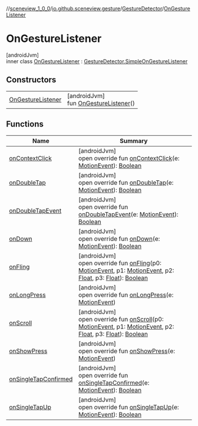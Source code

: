 //[sceneview_1_0_0](../../../../index.md)/[io.github.sceneview.gesture](../../index.md)/[GestureDetector](../index.md)/[OnGestureListener](index.md)

# OnGestureListener

[androidJvm]\
inner class [OnGestureListener](index.md) : [GestureDetector.SimpleOnGestureListener](https://developer.android.com/reference/kotlin/android/view/GestureDetector.SimpleOnGestureListener.html)

## Constructors

| | |
|---|---|
| [OnGestureListener](-on-gesture-listener.md) | [androidJvm]<br>fun [OnGestureListener](-on-gesture-listener.md)() |

## Functions

| Name | Summary |
|---|---|
| [onContextClick](on-context-click.md) | [androidJvm]<br>open override fun [onContextClick](on-context-click.md)(e: [MotionEvent](https://developer.android.com/reference/kotlin/android/view/MotionEvent.html)): [Boolean](https://kotlinlang.org/api/latest/jvm/stdlib/kotlin/-boolean/index.html) |
| [onDoubleTap](on-double-tap.md) | [androidJvm]<br>open override fun [onDoubleTap](on-double-tap.md)(e: [MotionEvent](https://developer.android.com/reference/kotlin/android/view/MotionEvent.html)): [Boolean](https://kotlinlang.org/api/latest/jvm/stdlib/kotlin/-boolean/index.html) |
| [onDoubleTapEvent](on-double-tap-event.md) | [androidJvm]<br>open override fun [onDoubleTapEvent](on-double-tap-event.md)(e: [MotionEvent](https://developer.android.com/reference/kotlin/android/view/MotionEvent.html)): [Boolean](https://kotlinlang.org/api/latest/jvm/stdlib/kotlin/-boolean/index.html) |
| [onDown](on-down.md) | [androidJvm]<br>open override fun [onDown](on-down.md)(e: [MotionEvent](https://developer.android.com/reference/kotlin/android/view/MotionEvent.html)): [Boolean](https://kotlinlang.org/api/latest/jvm/stdlib/kotlin/-boolean/index.html) |
| [onFling](index.md#193100722%2FFunctions%2F-602047187) | [androidJvm]<br>open override fun [onFling](index.md#193100722%2FFunctions%2F-602047187)(p0: [MotionEvent](https://developer.android.com/reference/kotlin/android/view/MotionEvent.html), p1: [MotionEvent](https://developer.android.com/reference/kotlin/android/view/MotionEvent.html), p2: [Float](https://kotlinlang.org/api/latest/jvm/stdlib/kotlin/-float/index.html), p3: [Float](https://kotlinlang.org/api/latest/jvm/stdlib/kotlin/-float/index.html)): [Boolean](https://kotlinlang.org/api/latest/jvm/stdlib/kotlin/-boolean/index.html) |
| [onLongPress](on-long-press.md) | [androidJvm]<br>open override fun [onLongPress](on-long-press.md)(e: [MotionEvent](https://developer.android.com/reference/kotlin/android/view/MotionEvent.html)) |
| [onScroll](index.md#728615355%2FFunctions%2F-602047187) | [androidJvm]<br>open override fun [onScroll](index.md#728615355%2FFunctions%2F-602047187)(p0: [MotionEvent](https://developer.android.com/reference/kotlin/android/view/MotionEvent.html), p1: [MotionEvent](https://developer.android.com/reference/kotlin/android/view/MotionEvent.html), p2: [Float](https://kotlinlang.org/api/latest/jvm/stdlib/kotlin/-float/index.html), p3: [Float](https://kotlinlang.org/api/latest/jvm/stdlib/kotlin/-float/index.html)): [Boolean](https://kotlinlang.org/api/latest/jvm/stdlib/kotlin/-boolean/index.html) |
| [onShowPress](on-show-press.md) | [androidJvm]<br>open override fun [onShowPress](on-show-press.md)(e: [MotionEvent](https://developer.android.com/reference/kotlin/android/view/MotionEvent.html)) |
| [onSingleTapConfirmed](on-single-tap-confirmed.md) | [androidJvm]<br>open override fun [onSingleTapConfirmed](on-single-tap-confirmed.md)(e: [MotionEvent](https://developer.android.com/reference/kotlin/android/view/MotionEvent.html)): [Boolean](https://kotlinlang.org/api/latest/jvm/stdlib/kotlin/-boolean/index.html) |
| [onSingleTapUp](on-single-tap-up.md) | [androidJvm]<br>open override fun [onSingleTapUp](on-single-tap-up.md)(e: [MotionEvent](https://developer.android.com/reference/kotlin/android/view/MotionEvent.html)): [Boolean](https://kotlinlang.org/api/latest/jvm/stdlib/kotlin/-boolean/index.html) |

